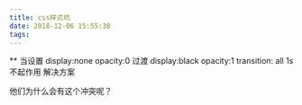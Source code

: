 ```yaml
---
title: css样式坑
date: 2018-12-06 15:55:38
tags:
---
```


**  当设置 display:none opacity:0 过渡 display:black opacity:1 transition: all 1s 不起作用 解决方案

他们为什么会有这个冲突呢？

